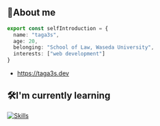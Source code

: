## 🐳About me
```ts
export const selfIntroduction = {
  name: "taga3s",
  age: 20,
  belonging: "School of Law, Waseda University",
  interests: ["web development"]
}
```
- https://taga3s.dev

## 🛠I'm currently learning

[![Skills](https://skillicons.dev/icons?perline=8&i=js,ts,nodejs,rust,react,nextjs,githubactions,aws,terraform)](https://skillicons.dev)
